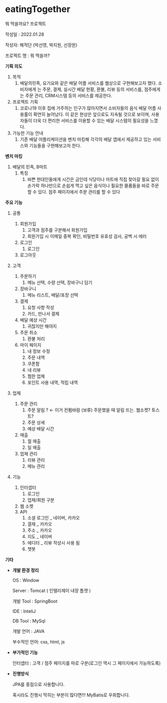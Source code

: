 # eatingTogether
뭐 먹을까요? 프로젝트

작성일 : 2022.01.28

작성자: 해적단 (박선영, 박지원, 선장원)

프로젝트 명 : 뭐 먹을까?

**기획 의도**

1. 목적
    1. 배달의민족, 요기요와 같은 배달 어플 서비스를 웹상으로 구현해보고자 했다. 소비자에게 는 주문, 결제, 실시간 배달 현황, 환불, 리뷰 등의 서비스를, 점주에게는 주문 관리, CRM시스템 등의 서비스를 제공한다.
2. 프로젝트 기획
    1. 코로나19 이후 집에 거주하는 인구가 많아지면서 소비자들의 음식 배달 어플 사용률이 확연히 늘어났다. 이 같은 현상은 앞으로도 지속될 것으로 보이며, 사용자들이 더욱 더 편리한 서비스를 이용할 수 있는 배달 시스템의 필요성을 느꼈다.
3. 가능한 기능 안내
    1. 기존 배달 어플리케이션을 벤치 마킹해 각각의 배달 앱에서 제공하고 있는 서비스와 기능들을 구현해보고자 한다.

**벤치 마킹**

1. 배달의 민족, B마트
    1. 특징
        1. 바쁜 현대인들에게 시간은 금인데 식당이나 마트에 직접 찾아갈 필요 없이 손가락 하나만으로 손쉽게 먹고 싶은 음식이나 필요한 물품들을 바로 주문할 수 있다. 점주 페이지에서 주문 관리를 할 수 있다

**주요 기능**

1. 공통
    1. 회원가입
        1. 고객과 점주를 구분해서 회원가입
        2. 회원가입 시 이메일 중복 확인, 비밀번호 유효성 검사, 공백 시 에러
    2. 로그인
        1. 로그인
    3. 로그아웃
    
2. 고객
    1. 주문하기
        1. 메뉴 선택, 수량 선택, 장바구니 담기
    2. 장바구니
        1. 메뉴 리스트, 배달/포장 선택
    3. 결제
        1. 요청 사항 작성
        2. 카드, 만나서 결제
    4. 배달 예상 시간
        1. 귀찮지만 해야지
    5. 주문 취소
        1. 환불 처리
    6. 마이 페이지
        1. 내 정보 수정
        2. 주문 내역
        3. 쿠폰함
        4. 내 리뷰
        5. 찜한 업체
        6. 포인트 사용 내역, 적립 내역
        
3. 업체
    1. 주문 관리
        1. 주문 알림 ? ← 이거 컨펌바람 (보류)
        주문했을 때 알림 뜨는. 웹소켓? 토스트?
        2. 주문 상세
        3. 예상 배달 시간
    2. 매출
        1. 월 매출
        2. 일 매출 
    3. 업체 관리
        1. 리뷰 관리
        2. 메뉴 관리

1. 기능
    1. 인터셉터
        1. 로그인
        2. 업체/회원 구분
    2. 웹 소켓
    3. API
        1. 소셜 로그인 _ 네이버, 카카오
        2. 결제 _ 카카오
        3. 주소 _ 카카오
        4. 지도 _ 네이버
        5. 에디터 _ 리뷰 작성시 사용 됨
        6. 챗봇

**기타**

- **개발 환경 정리**
    
    OS : Window
    
    Server : Tomcat ( 인텔리제이 내장 톰캣 )
    
    개발 Tool : SpringBoot
    
    IDE : InteliJ
    
    DB Tool : MySql
    
    개발 언어 : JAVA
    
    부수적인 언어: css, html, js 
    
- **부가적인 기능**
    
    인터셉터 : 고객 / 점주 페이지를 따로 구분(로그인 역시 그 페이지에서 가능하도록)
    
- **진행방식**
    
    JPA를 중점으로 사용합니다.
    
    혹시라도 진행시 막히는 부분이 많다면!!! MyBatis로 우회합니다.
